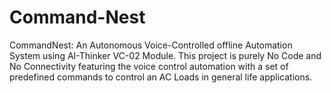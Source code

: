 # Command-Nest
CommandNest: An Autonomous Voice-Controlled offline Automation System using AI-Thinker VC-02 Module. This project is purely No Code and No Connectivity featuring the voice control automation with a set of predefined commands to control an AC Loads in general life applications.
